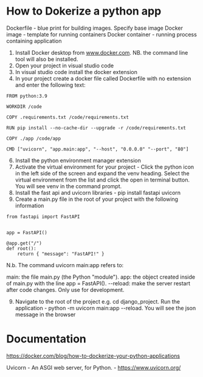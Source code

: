 How to Dokerize a python app
============================

Dockerfile - blue print for building images. Specify base image
Docker image - template for running containers
Docker container - running process containing application

1. Install Docker desktop from www.docker.com. NB. the command line tool will also be installed.
2. Open your project in visual studio code
3. In visual studio code install the docker extension
4. In your project create a docker file called Dockerfile with no extension and enter the following text:

```
FROM python:3.9

WORKDIR /code

COPY .requirements.txt /code/requirements.txt

RUN pip install --no-cache-dir --upgrade -r /code/requirements.txt

COPY ./app /code/app

CMD ["uvicorn", "app.main:app", "--host", "0.0.0.0" "--port", "80"]
```

6. Install the python environment manager extension
7. Activate the virtual environment for your project - Click the python icon in the left side of the screen and expand the venv heading. 
Select the virtual environment from the list and click the open in terminal button. You will see venv in the command prompt. 
7. Install the fast api and uvicorn libraries - pip install fastapi uvicorn
8. Create a main.py file in the root of your project with the following information

```
from fastapi import FastAPI


app = FastAPI()

@app.get("/")
def root():
    return { "message": "FastAPI!" }
```

N.b. The command uvicorn main:app refers to:

main: the file main.py (the Python "module").
app: the object created inside of main.py with the line app = FastAPI().
--reload: make the server restart after code changes. Only use for development.

9. Navigate to the root of the project e.g. cd django_project. Run the application - python -m uvicorn main:app --reload. You will see the json message in 
the browser


Documentation
===================
https://docker.com/blog/how-to-dockerize-your-python-applications 

Uvicorn - An ASGI web server, for Python. - https://www.uvicorn.org/

